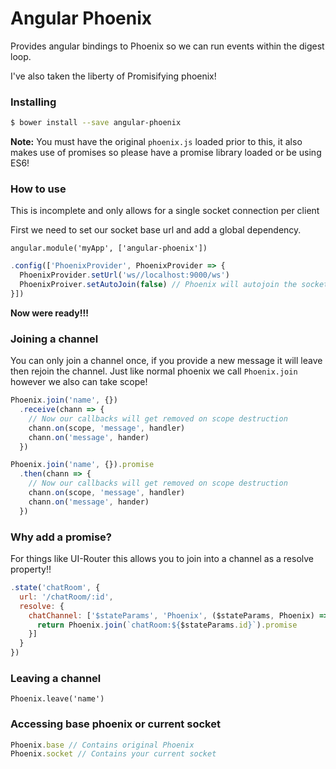 Angular Phoenix
===

Provides angular bindings to Phoenix so we can run events within the digest loop.

I've also taken the liberty of Promisifying phoenix!

### Installing

```bash
$ bower install --save angular-phoenix
```

**__Note:__** You must have the original `phoenix.js` loaded prior to this, it also makes use of promises so please have a promise library loaded or be using ES6!

### How to use
This is incomplete and only allows for a single socket connection per client

First we need to set our socket base url and add a global dependency.

`angular.module('myApp', ['angular-phoenix'])`

```javascript
.config(['PhoenixProvider', PhoenixProvider => {
  PhoenixProvider.setUrl('ws//localhost:9000/ws')
  PhoenixProiver.setAutoJoin(false) // Phoenix will autojoin the socket unless this is called
}])
```

**__Now were ready!!!__**

### Joining a channel
You can only join a channel once, if you provide a new message it will leave then rejoin the channel.
Just like normal phoenix we call `Phoenix.join` however we also can take scope!

```javascript
Phoenix.join('name', {})
  .receive(chann => {
    // Now our callbacks will get removed on scope destruction
    chann.on(scope, 'message', handler)
    chann.on('message', hander)
  })

Phoenix.join('name', {}).promise
  .then(chann => {
    // Now our callbacks will get removed on scope destruction
    chann.on(scope, 'message', handler)
    chann.on('message', hander)
  })
```

### Why add a promise?
For things like UI-Router this allows you to join into a channel as a resolve property!! 
```javascript
.state('chatRoom', {
  url: '/chatRoom/:id',
  resolve: {
    chatChannel: ['$stateParams', 'Phoenix', ($stateParams, Phoenix) => {
      return Phoenix.join(`chatRoom:${$stateParams.id}`).promise
    }]
  }
})
```

### Leaving a channel
`Phoenix.leave('name')`

### Accessing base phoenix or current socket
```javascript
Phoenix.base // Contains original Phoenix
Phoenix.socket // Contains your current socket
```
